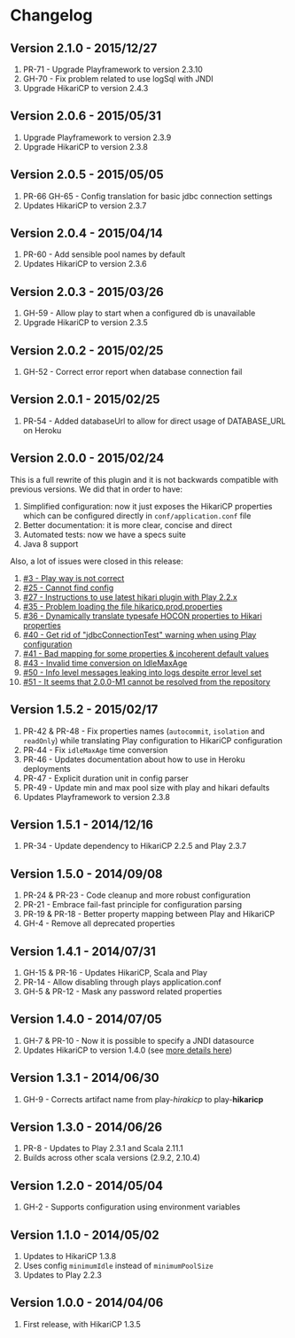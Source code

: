 # Changelog

## Version 2.1.0 - 2015/12/27 

1. PR-71 - Upgrade Playframework to version 2.3.10
2. GH-70 - Fix problem related to use logSql with JNDI
3. Upgrade HikariCP to version 2.4.3

## Version 2.0.6 - 2015/05/31

1. Upgrade Playframework to version 2.3.9
2. Upgrade HikariCP to version 2.3.8

## Version 2.0.5 - 2015/05/05

1. PR-66 GH-65 - Config translation for basic jdbc connection settings
2. Updates HikariCP to version 2.3.7

## Version 2.0.4 - 2015/04/14

1. PR-60 - Add sensible pool names by default
2. Updates HikariCP to version 2.3.6

## Version 2.0.3 - 2015/03/26

1. GH-59 - Allow play to start when a configured db is unavailable
2. Upgrade HikariCP to version 2.3.5

## Version 2.0.2 - 2015/02/25

1. GH-52 - Correct error report when database connection fail

## Version 2.0.1 - 2015/02/25

1. PR-54 - Added databaseUrl to allow for direct usage of DATABASE_URL on Heroku

## Version 2.0.0 - 2015/02/24

This is a full rewrite of this plugin and it is not backwards compatible with previous versions. We did that in order to have:

1. Simplified configuration: now it just exposes the HikariCP properties which can be configured directly in `conf/application.conf` file
2. Better documentation: it is more clear, concise and direct
3. Automated tests: now we have a specs suite
4. Java 8 support

Also, a lot of issues were closed in this release:

1. [#3 - Play way is not correct](https://github.com/edulify/play-hikaricp.edulify.com/issues/3)
2. [#25 - Cannot find config](https://github.com/edulify/play-hikaricp.edulify.com/issues/25)
3. [#27 - Instructions to use latest hikari plugin with Play 2.2.x](https://github.com/edulify/play-hikaricp.edulify.com/issues/27)
4. [#35 - Problem loading the file hikaricp.prod.properties](https://github.com/edulify/play-hikaricp.edulify.com/issues/35)
5. [#36 - Dynamically translate typesafe HOCON properties to Hikari properties](https://github.com/edulify/play-hikaricp.edulify.com/issues/36)
6. [#40 - Get rid of "jdbcConnectionTest" warning when using Play configuration](https://github.com/edulify/play-hikaricp.edulify.com/issues/40)
7. [#41 - Bad mapping for some properties & incoherent default values](https://github.com/edulify/play-hikaricp.edulify.com/issues/41)
8. [#43 - Invalid time conversion on IdleMaxAge](https://github.com/edulify/play-hikaricp.edulify.com/issues/43)
9. [#50 - Info level messages leaking into logs despite error level set](https://github.com/edulify/play-hikaricp.edulify.com/issues/50)
10. [#51 - It seems that 2.0.0-M1 cannot be resolved from the repository](https://github.com/edulify/play-hikaricp.edulify.com/issues/51)

## Version 1.5.2 - 2015/02/17

1. PR-42 & PR-48 - Fix properties names (`autocommit`, `isolation` and `readOnly`) while translating Play configuration to HikariCP configuration
2. PR-44 - Fix `idleMaxAge` time conversion
3. PR-46 - Updates documentation about how to use in Heroku deployments
4. PR-47 - Explicit duration unit in config parser
5. PR-49 - Update min and max pool size with play and hikari defaults
6. Updates Playframework to version 2.3.8

## Version 1.5.1 - 2014/12/16

1. PR-34 - Update dependency to HikariCP 2.2.5 and Play 2.3.7

## Version 1.5.0 - 2014/09/08

1. PR-24 & PR-23 - Code cleanup and more robust configuration
2. PR-21 - Embrace fail-fast principle for configuration parsing
3. PR-19 & PR-18 - Better property mapping between Play and HikariCP
2. GH-4 - Remove all deprecated properties

## Version 1.4.1 - 2014/07/31

1. GH-15 & PR-16 - Updates HikariCP, Scala and Play
2. PR-14 - Allow disabling through plays application.conf
3. GH-5 & PR-12 - Mask any password related properties

## Version 1.4.0 - 2014/07/05

1. GH-7 & PR-10 - Now it is possible to specify a JNDI datasource
2. Updates HikariCP to version 1.4.0 (see [more details here](https://groups.google.com/forum/#!topic/hikari-cp/_JAOvTJZS94))

## Version 1.3.1 - 2014/06/30

1. GH-9 - Corrects artifact name from play-*hirakicp* to play-**hikaricp**

## Version 1.3.0 - 2014/06/26

1. PR-8 - Updates to Play 2.3.1 and Scala 2.11.1
2. Builds across other scala versions (2.9.2, 2.10.4)

## Version 1.2.0 - 2014/05/04

1. GH-2 - Supports configuration using environment variables

## Version 1.1.0 - 2014/05/02

1. Updates to HikariCP 1.3.8
2. Uses config `minimumIdle` instead of `minimumPoolSize`
3. Updates to Play 2.2.3

## Version 1.0.0 - 2014/04/06

1. First release, with HikariCP 1.3.5
